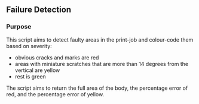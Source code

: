 ## Failure Detection ## 
### Purpose ###
This script aims to detect faulty areas in the print-job and colour-code them based on severity:
- obvious cracks and marks are red
- areas with miniature scratches that are more than 14 degrees from the vertical are yellow
- rest is green

The script aims to return the full area of the body, the percentage error of red, and the percentage error of yellow. 
